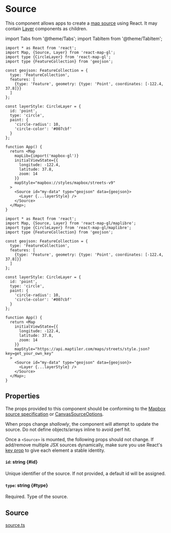 # Source

This component allows apps to create a [map source](https://docs.mapbox.com/mapbox-gl-js/style-spec/#sources) using React. It may contain [Layer](./layer.md) components as children.


import Tabs from '@theme/Tabs';
import TabItem from '@theme/TabItem';

<Tabs groupId="map-library">
  <TabItem value="mapbox" label="Mapbox">

```tsx
import * as React from 'react';
import Map, {Source, Layer} from 'react-map-gl';
import type {CircleLayer} from 'react-map-gl';
import type {FeatureCollection} from 'geojson';

const geojson: FeatureCollection = {
  type: 'FeatureCollection',
  features: [
    {type: 'Feature', geometry: {type: 'Point', coordinates: [-122.4, 37.8]}}
  ]
};

const layerStyle: CircleLayer = {
  id: 'point',
  type: 'circle',
  paint: {
    'circle-radius': 10,
    'circle-color': '#007cbf'
  }
};

function App() {
  return <Map
    mapLib={import('mapbox-gl')}
    initialViewState={{
      longitude: -122.4,
      latitude: 37.8,
      zoom: 14
    }}
    mapStyle="mapbox://styles/mapbox/streets-v9"
  >
    <Source id="my-data" type="geojson" data={geojson}>
      <Layer {...layerStyle} />
    </Source>
  </Map>;
}
```

  </TabItem>
  <TabItem value="maplibre" label="Maplibre">


```tsx
import * as React from 'react';
import Map, {Source, Layer} from 'react-map-gl/maplibre';
import type {CircleLayer} from 'react-map-gl/maplibre';
import type {FeatureCollection} from 'geojson';

const geojson: FeatureCollection = {
  type: 'FeatureCollection',
  features: [
    {type: 'Feature', geometry: {type: 'Point', coordinates: [-122.4, 37.8]}}
  ]
};

const layerStyle: CircleLayer = {
  id: 'point',
  type: 'circle',
  paint: {
    'circle-radius': 10,
    'circle-color': '#007cbf'
  }
};

function App() {
  return <Map
    initialViewState={{
      longitude: -122.4,
      latitude: 37.8,
      zoom: 14
    }}
    mapStyle="https://api.maptiler.com/maps/streets/style.json?key=get_your_own_key"
  >
    <Source id="my-data" type="geojson" data={geojson}>
      <Layer {...layerStyle} />
    </Source>
  </Map>;
}
```

  </TabItem>
</Tabs>


## Properties

The props provided to this component should be conforming to the [Mapbox source specification](https://docs.mapbox.com/mapbox-gl-js/style-spec/#sources) or [CanvasSourceOptions](https://docs.mapbox.com/mapbox-gl-js/api/#canvassourceoptions).

When props change _shallowly_, the component will attempt to update the source. Do not define objects/arrays inline to avoid perf hit.

Once a `<Source>` is mounted, the following props should not change. If add/remove multiple JSX sources dynamically, make sure you use React's [key prop](https://reactjs.org/docs/lists-and-keys.html#keys) to give each element a stable identity.

#### `id`: string {#id}

Unique identifier of the source. If not provided, a default id will be assigned.

#### `type`: string {#type}

Required. Type of the source.

## Source

[source.ts](https://github.com/visgl/react-map-gl/tree/7.0-release/src/components/source.ts)
